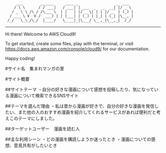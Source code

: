          ___        ______     ____ _                 _  ___
        / \ \      / / ___|   / ___| | ___  _   _  __| |/ _ \
       / _ \ \ /\ / /\___ \  | |   | |/ _ \| | | |/ _` | (_) |
      / ___ \ V  V /  ___) | | |___| | (_) | |_| | (_| |\__, |
     /_/   \_\_/\_/  |____/   \____|_|\___/ \__,_|\__,_|  /_/
 -----------------------------------------------------------------


Hi there! Welcome to AWS Cloud9!

To get started, create some files, play with the terminal,
or visit https://docs.aws.amazon.com/console/cloud9/ for our documentation.

Happy coding!

#サイト名　集まれマンガの里

#サイト概要

##サイトテーマ
・自分の好きな漫画について感想を投稿したり、気になっている漫画について検索できるSNSサイト

##テーマを選んだ理由
・私は昔から漫画が好きで、自分の好きな漫画を発信したい、また他の人のおすすめ漫画を紹介してくれるサービスがあれば便利だと考えこのテーマにしました。

##ターゲットユーザー　漫画を読む人

##主な利用シーン
・どの漫画を購読しようか迷ったとき
・漫画についての感想、意見共有がしたいとき

